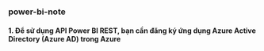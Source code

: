### power-bi-note

#### 1. Để sử dụng API Power BI REST, bạn cần đăng ký ứng dụng Azure Active Directory (Azure AD) trong Azure
